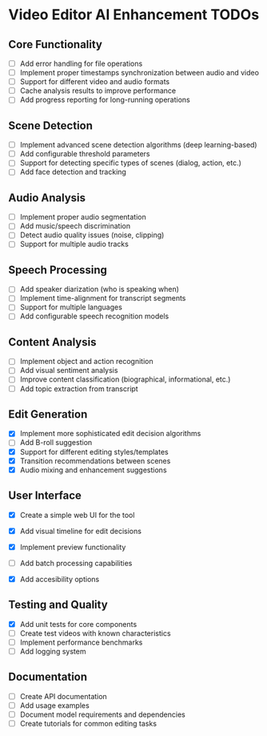 # Video Editor AI Enhancement TODOs

## Core Functionality
- [ ] Add error handling for file operations
- [ ] Implement proper timestamps synchronization between audio and video
- [ ] Support for different video and audio formats
- [ ] Cache analysis results to improve performance
- [ ] Add progress reporting for long-running operations

## Scene Detection
- [ ] Implement advanced scene detection algorithms (deep learning-based)
- [ ] Add configurable threshold parameters
- [ ] Support for detecting specific types of scenes (dialog, action, etc.)
- [ ] Add face detection and tracking

## Audio Analysis
- [ ] Implement proper audio segmentation
- [ ] Add music/speech discrimination
- [ ] Detect audio quality issues (noise, clipping)
- [ ] Support for multiple audio tracks

## Speech Processing
- [ ] Add speaker diarization (who is speaking when)
- [ ] Implement time-alignment for transcript segments
- [ ] Support for multiple languages
- [ ] Add configurable speech recognition models

## Content Analysis
- [ ] Implement object and action recognition
- [ ] Add visual sentiment analysis
- [ ] Improve content classification (biographical, informational, etc.)
- [ ] Add topic extraction from transcript

## Edit Generation
- [x] Implement more sophisticated edit decision algorithms
- [ ] Add B-roll suggestion
- [x] Support for different editing styles/templates
- [x] Transition recommendations between scenes
- [x] Audio mixing and enhancement suggestions

## User Interface
- [x] Create a simple web UI for the tool
- [x] Add visual timeline for edit decisions
- [x] Implement preview functionality
- [ ] Add batch processing capabilities
- [x] Add accesibility options


## Testing and Quality
- [x] Add unit tests for core components
- [ ] Create test videos with known characteristics
- [ ] Implement performance benchmarks
- [ ] Add logging system

## Documentation
- [ ] Create API documentation
- [ ] Add usage examples
- [ ] Document model requirements and dependencies
- [ ] Create tutorials for common editing tasks